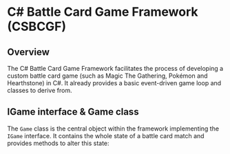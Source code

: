 ﻿# C# Battle Card Game Framework (CSBCGF)

## Overview

The C# Battle Card Game Framework facilitates the process of developing a custom
battle card game (such as Magic The Gathering, Pokémon and Hearthstone) in C#.
It already provides a basic event-driven game loop and classes to derive from.

## IGame interface & Game class

The ``Game`` class is the central object within the framework implementing the
``IGame`` interface. It contains the whole state of a battle card match and
provides methods to alter this state:


